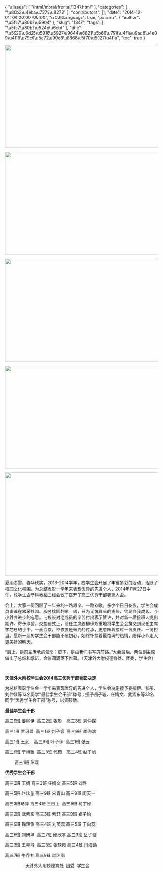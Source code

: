 {
    "aliases": [
        "/html/moral/frontal/1347.html"
    ],
    "categories": [
        "\u80b2\u4eba\u7279\u8272"
    ],
    "contributors": [],
    "date": "2014-12-01T00:00:00+08:00",
    "isCJKLanguage": true,
    "params": {
        "author": "\u5fb7\u80b2\u5904"
    },
    "slug": "1347",
    "tags": [
        "\u5fb7\u80b2\u524d\u6cbf"
    ],
    "title": "\u5929\u6d25\u5916\u5927\u9644\u6821\u5b66\u751f\u4f1a\u9ad8\u4e09\u4f18\u79c0\u5e72\u90e8\u8868\u5f70\u5927\u4f1a",
    "toc": true
}


<img
    src="https://cdn.tfls.online/mirror/full/47ebc4eb9ed4f1baf99a2a2dcae5b322b91c8610.jpg"
    style="display:block;margin-left:auto;margin-right:auto;"
    decoding="async"
    fetchpriority="auto"
    loading="lazy"
    height="338"
    width="600"
/>





<img
    src="https://cdn.tfls.online/mirror/full/fcee24dc63fe56236bea1aa11fcd713f3a62fbcf.jpg"
    style="display:block;margin-left:auto;margin-right:auto;"
    decoding="async"
    fetchpriority="auto"
    loading="lazy"
    height="338"
    width="600"
/>





<img
    src="https://cdn.tfls.online/mirror/full/2d9db4abe7631dd609b87a4d8969f6634227476f.jpg"
    style="display:block;margin-left:auto;margin-right:auto;"
    decoding="async"
    fetchpriority="auto"
    loading="lazy"
    height="338"
    width="600"
/>





<img
    src="https://cdn.tfls.online/mirror/full/d157fa2226f93ae3099b867189d2312713aa9aa9.jpg"
    style="display:block;margin-left:auto;margin-right:auto;"
    decoding="async"
    fetchpriority="auto"
    loading="lazy"
    height="338"
    width="600"
/>





<img
    src="https://cdn.tfls.online/mirror/full/acd57050365be47040987b1e3fd6a5ab479066dd.jpg"
    style="display:block;margin-left:auto;margin-right:auto;"
    decoding="async"
    fetchpriority="auto"
    loading="lazy"
    height="338"
    width="600"
/>




  





夏雨冬雪、春华秋实，2013-2014学年，校学生会开展了丰富多彩的活动，活跃了校园文化氛围。为总结表彰一学年来表现优异的先进个人，2014年11月27日中午，校学生会于科教楼三楼会议厅召开了高三优秀干部表彰大会。




会上，大家一同回顾了一年来的一路艰辛、一路欢歌。多少个日日夜夜，学生会成员奋战在繁荣校园、服务校园的第一线，只为无愧肩头的责任，实现自我成长、与小外共进步的心愿。刁校长对老成员的辛苦付出表示赞许，并对新一届接班人提出期许、寄予厚望。交接仪式上，前任主席姜柳伊郑重地将学生会会旗交到现任主席李芯彤的手中。一面会旗，不仅仅是荣光的传承，更意味着接过一份责任、一份担当。愿新一届的学生会干部能不忘初心，始终怀揣着最饱满的热情，陪伴小外走入更美好的明天。




“肩上，是前辈传承的使命；脚下，是由我们书写的前路。”大会最后，两位副主席做出了总结和承诺，会议圆满落下帷幕。（天津外大附校德育处、团委、学生会）




                         














**天津外大附校学生会****2014****高三优秀干部表彰决定**




为总结表彰学生会一学年来表现优异的先进个人，学生会决定授予姜柳伊、张彤、刘仲谋等13名同学“最佳学生会干部”称号；授予岳子璇、任婧文、武紫东等23名同学“优秀学生会干部”称号，以资鼓励。




**最佳学生会干部**




高三9班 姜柳伊  高三2班 张彤    高三3班 刘仲谋




高三1班 贾可萱  高三1班 刘子睿  高三9班 李海滨




高三1班 王润    高三9班 叶子伊  高三1班 张云




高三9班 于博雅  高三3班 代茹    高三4班 赵子航




        高三1班 陈琛




**优秀学生会干部**




高三3班 王妍 高三3班 任婧文 高三5班 刘晔 




高三5班 赵炫量 高三9班 宋青山 高三9班 闫天一 




高三3班马萍 高三4班 王日上  高三9班 梅宇婷 




高三2班 武紫东 高三3班 索菲 高三9班 崔子怡




高三9班 鞠理傲 高三4班 刘英蕊 高三5班 于向蕊  




高三6班 刘妍坤  高三7班 邱欣宇 高三3班 岳子璇  




高三3班 王星羽  高三3班 张轶阳 高三4班 闫海诵




高三7班 李乔林 高三9班 赵沐雨




                 天津外大附校德育处  团委  学生会




    




  



